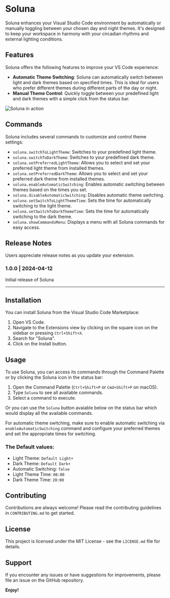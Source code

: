 # Soluna

Soluna enhances your Visual Studio Code environment by automatically or manually toggling between your chosen day and night themes. It's designed to keep your workspace in harmony with your circadian rhythms and external lighting conditions.

## Features

Soluna offers the following features to improve your VS Code experience:

- **Automatic Theme Switching**: Soluna can automatically switch between light and dark themes based on specified times. This is ideal for users who prefer different themes during different parts of the day or night.
- **Manual Theme Control**: Quickly toggle between your predefined light and dark themes with a simple click from the status bar.

![Soluna in action](./src/assets/soluna-demo.gif)

## Commands

Soluna includes several commands to customize and control theme settings:

- `soluna.switchToLightTheme`: Switches to your predefined light theme.
- `soluna.switchToDarkTheme`: Switches to your predefined dark theme.
- `soluna.setPreferredLightTheme`: Allows you to select and set your preferred light theme from installed themes.
- `soluna.setPreferredDarkTheme`: Allows you to select and set your preferred dark theme from installed themes.
- `soluna.enableAutomaticSwitching`: Enables automatic switching between themes based on the times you set.
- `soluna.disableAutomaticSwitching`: Disables automatic theme switching.
- `soluna.setSwitchToLightThemeTime`: Sets the time for automatically switching to the light theme.
- `soluna.setSwitchToDarkThemeTime`: Sets the time for automatically switching to the dark theme.
- `soluna.showCommandsMenu`: Displays a menu with all Soluna commands for easy access.

## Release Notes

Users appreciate release notes as you update your extension.

### 1.0.0 | 2024-04-12

Initial release of Soluna

---

## Installation

You can install Soluna from the Visual Studio Code Marketplace:

1. Open VS Code.
2. Navigate to the Extensions view by clicking on the square icon on the sidebar or pressing `Ctrl+Shift+X`.
3. Search for "Soluna".
4. Click on the Install button.

## Usage

To use Soluna, you can access its commands through the Command Palette or by clicking the Soluna icon in the status bar:

1. Open the Command Palette (`Ctrl+Shift+P` or `Cmd+Shift+P` on macOS).
2. Type `Soluna` to see all available commands.
3. Select a command to execute.

Or you can use the `Soluna` button avaiable below on the status bar which would display all the available commands.

For automatic theme switching, make sure to enable automatic switching via `enableAutomaticSwitching` command and configure your preferred themes and set the appropriate times for switching.

### The Default values:

- Light Theme: `Default Light+`
- Dark Theme: `Default Dark+`
- Automatic Switching: `false`
- Light Theme Time: `08:00`
- Dark Theme Time: `20:00`

## Contributing

Contributions are always welcome! Please read the contributing guidelines in `CONTRIBUTING.md` to get started.

## License

This project is licensed under the MIT License - see the `LICENSE.md` file for details.

## Support

If you encounter any issues or have suggestions for improvements, please file an issue on the GitHub repository.

**Enjoy!**
